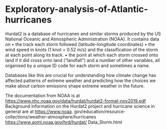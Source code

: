 # Exploratory-analysis-of-Atlantic-hurricanes
Hurdat2 is a database of hurricanes and similar storms produced by the US National Oceanic and Atmospheric Administration (NOAA). 
It contains data on
• the track each storm followed (latitude-longitude coordinates)
• the wind speed in knots (1 knot = 0.52 m/s) and the classification of the storm at each point along its
track.
• the point at which each storm crossed onto land if it did cross onto land (“landfall”)
and a number of other variables, all organised by a unique ID code for each storm and sometimes a name.

Databases like this are crucial for understanding how climate change has affected patterns of extreme weather
and predicting how the choices we make about carbon emissions shape extreme weather in the future.

The documentation from NOAA is at https://www.nhc.noaa.gov/data/hurdat/hurdat2-format-nov2019.pdf
Background information on the Hurdat2 project and hurricane science in general are at https://www.noaa.
gov/education/resource-collections/weather-atmosphere/hurricanes https://www.aoml.noaa.gov/hrd/hurdat/
Data_Storm.html
